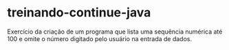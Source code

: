 # treinando-continue-java
Exercício da criação de um programa que lista uma sequência numérica até 100 e omite o número digitado pelo usuário na entrada de dados.
